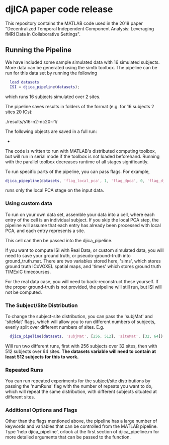 # djICA paper code release

This repository contains the MATLAB code used in the 2018 paper "Decentralized Temporal Independent Component Analysis: Leveraging fMRI Data in Collaborative Settings". 

## Running the Pipeline

We have included some sample simulated data with 16 simulated subjects. More data can be generated using the simtb toolbox. The pipeline can be run for this data set by running the following

  ```MATLAB
    load datasets
    ISI = djica_pipeline(datasets);
  ```
  
  which runs 16 subjects simulated over 2 sites. 

The pipeline saves results in folders of the format (e.g. for 16 subjects 2 sites 20 ICs):

  ./results/s16-n2-nc20-r1/
  
The following objects are saved in a full run:

  * 

The code is written to run with MATLAB's distributed computing toolbox, but will run in serial mode if the toolbox is
not loaded beforehand. Running with the parallel toolbox decreases runtime of all stages significantly.

To run specific parts of the pipeline, you can pass flags. For example,

  ```MATLAB
  djica_pipepline(datasets, 'flag_local_pca', 1, 'flag_dpca', 0, 'flag_djica', 0);
  ```
runs only the local PCA stage on the input data.

### Using custom data

To run on your own data set, assemble your data into a cell, where each entry of the cell
is an individual subject. If you skip the local PCA step, the pipeline will assume that each
entry has already been processed with local PCA, and each entry represents a site.

This cell can then be passed into the djica_pipeline.

If you want to compute ISI with Real Data, or custom simulated data, you will need to save your ground truth,
or pseudo-ground-truth into ground_truth.mat. There are two variables stored here, 'sims', which
stores ground truth ICxVOXEL spatial maps, and 'times' which stores ground truth TIMExIC timecourses.

For the real data case, you will need to back-reconstruct these yourself. If the proper ground-truth is not
provided, the pipeline will still run, but ISI will not be computed.

### The Subject/Site Distribution

To change the subject-site distribution, you can pass the 'subjMat' and 'siteMat' flags, which will allow you to run different numbers of subjects, evenly split over different numbers of sites. E.g.

  ```MATLAB
    djica_pipeline(datasets, 'subjMat', [256, 512], 'siteMat', [32, 64]);
  ```

Will run two different runs, first with 256 subjects over 32 sites, then with 512 subjects over 64 sites. **The datasets variable will need to contain at least 512 subjects for this to work.**

### Repeated Runs

You can run repeated experiments for the subject/site distributions by passing the 'numRuns' flag with the number of repeats you want to do, which will repeat the same distribution, with different subjects situated at different sites.

### Additional Options and Flags

Other than the flags mentioned above, the pipeline has a large number of keywords and variables that can be controlled from the MATLAB pipeline. Type 'help djica_pipeline', orlook at the first section of djica_pipeline.m for more detailed arguments that can be passed to the function.

